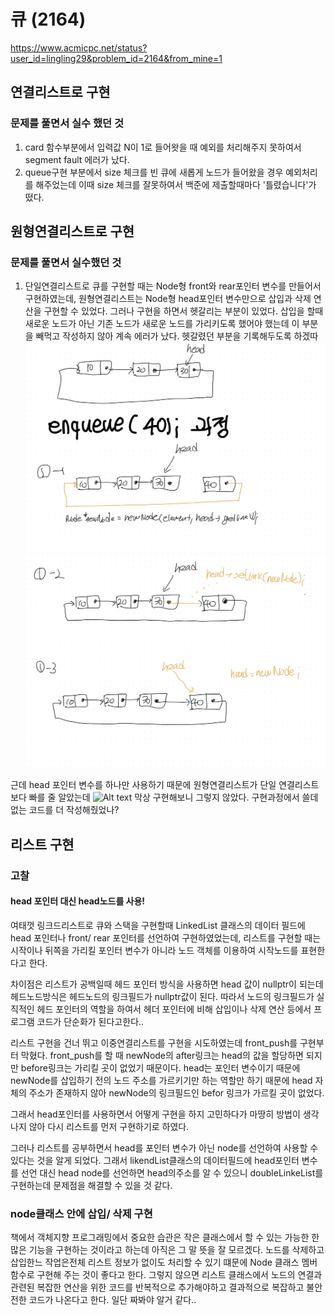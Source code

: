 # 큐 (2164) 
https://www.acmicpc.net/status?user_id=lingling29&problem_id=2164&from_mine=1 
## 연결리스트로 구현
###  문제를 풀면서 실수 했던 것
1. card 함수부분에서 입력값 N이 1로 들어왓을 때 예외를 처리해주지 못하여서 segment fault 에러가 났다. 
2. queue구현 부분에서 size 체크를 빈 큐에 새롭게 노드가 들어왔을 경우 예외처리를 해주었는데 이때 size 체크를 잘못하여서 백준에 제출할때마다 '틀렸습니다'가 떴다.
## 원형연결리스트로 구현
### 문제를 풀면서 실수했던 것
1. 단일연결리스트로 큐를 구현할 때는 Node형 front와 rear포인터 변수를 만들어서 구현하였는데, 원형연결리스트는 Node형 head포인터 변수만으로 삽입과 삭제 연산을 구현할 수 있었다. 그러나 구현을 하면서 헷갈리는 부분이 있었다. 삽입을 할때 새로운 노드가 아닌 기존 노드가 새로운 노드를 가리키도록 했어야 했는데 이 부분을 빼먹고 작성하지 않아 계속 에러가 났다. 헷갈렸던 부분을 기록해두도록 하겠따
![Alt text](%EC%9D%B4%EB%AF%B8%EC%A7%80/01.jpg)
![Alt text](%EC%9D%B4%EB%AF%B8%EC%A7%80/02.jpg)

근데 head 포인터 변수를 하나만 사용하기 때문에 원형연결리스트가 단일 연결리스트보다 빠를 줄 알았는데
![Alt text](image.png)
막상 구현해보니 그렇지 않았다. 구현과정에서 쓸데없는 코드를 더 작성해줬었나?



## 리스트 구현
### 고찰
#### head 포인터 대신 head노드를 사용!
여태껏 링크드리스트로 큐와 스택을 구현할때 LinkedList 클래스의 데이터 필드에 head 포인터나  front/ rear 포인터를 선언하여 구현하였었는데, 리스트를 구현할 때는 시작이나 뒤쪽을 가리킬 포인터 변수가 아니라 노드 객체를 이용하여 시작노드를 표현한다고 한다.
   
 차이점은 리스트가 공백일때 헤드 포인터 방식을 사용하면 head 값이 nullptr이 되는데 헤드노드방식은 헤드노드의 링크필드가 nullptr값이 된다. 따라서 노드의 링크필드가 실직적인 헤드 포인터의 역할을 하여서 헤더 포인터에 비해 삽입이나 삭제 연산 등에서 프로그램 코드가 단순화가 된다고한다.. 

리스트 구현을 건너 뛰고 이중연결리스트를 구현을 시도하였는데 front_push를 구현부터 막혔다.  front_push를 할 때 newNode의 after링크는 head의 값을 할당하면 되지만 before링크는 가리킬 곳이 없었기 때문이다. 
  head는 포인터 변수이기 때문에 newNode를 삽입하기 전의 노드 주소를 가르키기만 하는 역할만 하기 때문에 head 자체의 주소가 존재하지 않아 newNode의 링크필드인 befor 링크가 가르킬 곳이 없었다.

그래서 head포인터를 사용하면서 어떻게 구현을 하지 고민하다가 마땅히 방법이 생각나지 않아 다시 리스트를 먼저 구현하기로 하였다.   

그러나 리스트를 공부하면서 head를 포인터 변수가 아닌 node를 선언하여 사용할 수 있다는 것을 알게 되었다. 그래서 likendList클래스의 데이터필드에 head포인터 변수를 선언 대신 head node를 선언하면 head의주소를 알 수 있으니 doubleLinkeList를 구현하는데 문제점을 해결할 수 있을 것 같다. 


### node클래스 안에 삽입/ 삭제 구현
책에서 객체지향 프로그래밍에서 중요한 습관은 작은 클래스에서 할 수 있는 가능한 한 많은 기능을 구현하는 것이라고 하는데 아직은 그 말 뜻을 잘 모르겠다.
노드를 삭제하고 삽입한느 작업은전체 리스트 정보가 없이도 처리할 수 있기 떄문에 Node 클래스 멤버함수로 구현해 주는 것이 좋다고 한다. 
  그렇지 않으면 리스트 클래스에서 노드의 연결과 관련된 복잡한 연산을 위한 코드를 반복적으로 추가해야하고 결과적으로 복잡하고 불안전한 코드가 나온다고 한다. 
    일단 짜봐야 알거 같다..
